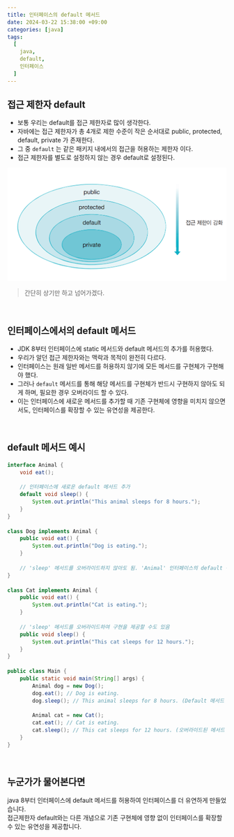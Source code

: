 ```yaml
---
title: 인터페이스의 default 메서드
date: 2024-03-22 15:38:00 +09:00
categories: [java]
tags:
  [
    java,
    default,
    인터페이스
  ]
---
```


## 접근 제한자 default
- 보통 우리는 default를 접근 제한자로 많이 생각한다.
- 자바에는 접근 제한자가 총 4개로 제한 수준이 작은 순서대로 public, protected, default, private 가 존재한다.
- 그 중 `default` 는 같은 패키지 내에서의 접근을 허용하는 제한자 이다.
- 접근 제한자를 별도로 설정하지 않는 경우 default로 설정된다.

![접근제한자](/assets/img/240322/접근제한자.png)

> 간단히 상기만 하고 넘어가겠다.

<br>

## 인터페이스에서의 default 메서드
- JDK 8부터 인터페이스에 static 메서드와 default 메서드의 추가를 허용했다.
- 우리가 알던 접근 제한자와는 맥락과 목적이 완전히 다르다.
- 인터페이스는 원래 일반 메서드를 허용하지 않기에 모든 메서드를 구현체가 구현해야 했다.
- 그러나 `default` 메서드를 통해 해당 메서드를 구현체가 반드시 구현하지 않아도 되게 하며, 필요한 경우 오버라이드 할 수 있다.
- 이는 인터페이스에 새로운 메서드를 추가할 때 기존 구현체에 영향을 미치지 않으면서도, 인터페이스를 확장할 수 있는 유연성을 제공한다.

<br>

## default 메서드 예시
```java
interface Animal {
    void eat();

    // 인터페이스에 새로운 default 메서드 추가
    default void sleep() {
        System.out.println("This animal sleeps for 8 hours.");
    }
}

class Dog implements Animal {
    public void eat() {
        System.out.println("Dog is eating.");
    }

    // 'sleep' 메서드를 오버라이드하지 않아도 됨. 'Animal' 인터페이스의 default 구현을 사용
}

class Cat implements Animal {
    public void eat() {
        System.out.println("Cat is eating.");
    }

    // 'sleep' 메서드를 오버라이드하여 구현을 제공할 수도 있음
    public void sleep() {
        System.out.println("This cat sleeps for 12 hours.");
    }
}

public class Main {
    public static void main(String[] args) {
        Animal dog = new Dog();
        dog.eat(); // Dog is eating.
        dog.sleep(); // This animal sleeps for 8 hours. (Default 메서드 호출)

        Animal cat = new Cat();
        cat.eat(); // Cat is eating.
        cat.sleep(); // This cat sleeps for 12 hours. (오버라이드된 메서드 호출)
    }
}
```

<br>

## 누군가가 물어본다면
<div class="spotlight1">
java 8부터 인터페이스에 default 메서드를 허용하여 인터페이스를 더 유연하게 만들었습니다.
<br>
접근제한자 default와는 다른 개념으로 기존 구현체에 영향 없이 인터페이스를 확장할 수 있는 유연성을 제공합니다.
</div>